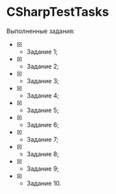# CSharpTestTasks

Выполненные задания:

- [x] - Задание 1;
- [x] - Задание 2;
- [x] - Задание 3;
- [x] - Задание 4;
- [x] - Задание 5;
- [x] - Задание 6;
- [x] - Задание 7;
- [x] - Задание 8;
- [x] - Задание 9;
- [x] - Задание 10.

